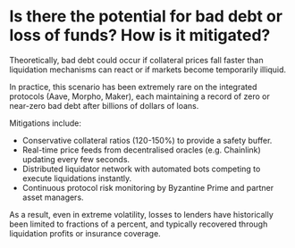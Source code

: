 # Is there the potential for bad debt or loss of funds? How is it mitigated?

Theoretically, bad debt could occur if collateral prices fall faster than liquidation mechanisms can react or if markets become temporarily illiquid.

In practice, this scenario has been extremely rare on the integrated protocols (Aave, Morpho, Maker), each maintaining a record of zero or near-zero bad debt after billions of dollars of loans.

Mitigations include:

* Conservative collateral ratios (120-150%) to provide a safety buffer.
* Real-time price feeds from decentralised oracles (e.g. Chainlink) updating every few seconds.
* Distributed liquidator network with automated bots competing to execute liquidations instantly.
* Continuous protocol risk monitoring by Byzantine Prime and partner asset managers.

As a result, even in extreme volatility, losses to lenders have historically been limited to fractions of a percent, and typically recovered through liquidation profits or insurance coverage.
